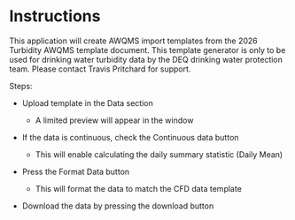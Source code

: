 # Instructions

This application will create AWQMS import templates from the 2026 Turbidity AWQMS template document. This template generator is only to be used for drinking water turbidity data by the DEQ drinking water protection team. Please contact Travis Pritchard for support.

Steps:

-   Upload template in the Data section

    -   A limited preview will appear in the window

-   If the data is continuous, check the Continuous data button

    -   This will enable calculating the daily summary statistic (Daily Mean)

-   Press the Format Data button

    -   This will format the data to match the CFD data template

-   Download the data by pressing the download button

